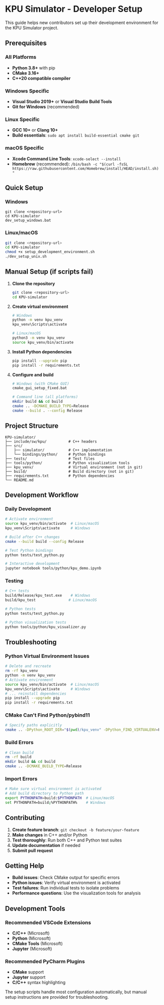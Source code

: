 # KPU Simulator - Developer Setup

This guide helps new contributors set up their development environment for the KPU Simulator project.

## Prerequisites

### All Platforms
- **Python 3.8+** with pip
- **CMake 3.16+**
- **C++20 compatible compiler**

### Windows Specific
- **Visual Studio 2019+** or **Visual Studio Build Tools**
- **Git for Windows** (recommended)

### Linux Specific
- **GCC 10+** or **Clang 10+**
- **Build essentials**: `sudo apt install build-essential cmake git`

### macOS Specific  
- **Xcode Command Line Tools**: `xcode-select --install`
- **Homebrew** (recommended): `/bin/bash -c "$(curl -fsSL https://raw.githubusercontent.com/Homebrew/install/HEAD/install.sh)"`

## Quick Setup

### Windows
```batch
git clone <repository-url>
cd KPU-simulator
dev_setup_windows.bat
```

### Linux/macOS
```bash
git clone <repository-url>
cd KPU-simulator
chmod +x setup_development_environment.sh
./dev_setup_unix.sh
```

## Manual Setup (if scripts fail)

1. **Clone the repository**
   ```bash
   git clone <repository-url>
   cd KPU-simulator
   ```

2. **Create virtual environment**
   ```bash
   # Windows
   python -m venv kpu_venv
   kpu_venv\Scripts\activate
   
   # Linux/macOS
   python3 -m venv kpu_venv
   source kpu_venv/bin/activate
   ```

3. **Install Python dependencies**
   ```bash
   pip install --upgrade pip
   pip install -r requirements.txt
   ```

4. **Configure and build**
   ```bash
   # Windows (with CMake GUI)
   cmake_gui_setup_fixed.bat
   
   # Command line (all platforms)
   mkdir build && cd build
   cmake .. -DCMAKE_BUILD_TYPE=Release
   cmake --build . --config Release
   ```

## Project Structure

```
KPU-simulator/
├── include/sw/kpu/          # C++ headers
├── src/
│   ├── simulator/           # C++ implementation
│   └── bindings/python/     # Python bindings
├── tests/                   # Test files
├── tools/python/            # Python visualization tools
├── kpu_venv/                # Virtual environment (not in git)
├── build/                   # Build directory (not in git)
├── requirements.txt         # Python dependencies
└── README.md
```

## Development Workflow

### Daily Development
```bash
# Activate environment
source kpu_venv/bin/activate  # Linux/macOS
kpu_venv\Scripts\activate     # Windows

# Build after C++ changes
cmake --build build --config Release

# Test Python bindings
python tests/test_python.py

# Interactive development
jupyter notebook tools/python/kpu_demo.ipynb
```

### Testing
```bash
# C++ tests
build/Release/kpu_test.exe    # Windows
build/kpu_test               # Linux/macOS

# Python tests
python tests/test_python.py

# Python visualization tests
python tools/python/kpu_visualizer.py
```

## Troubleshooting

### Python Virtual Environment Issues
```bash
# Delete and recreate
rm -rf kpu_venv
python -m venv kpu_venv
# Activate environment
source kpu_venv/bin/activate  # Linux/macOS
kpu_venv\Scripts\activate     # Windows
# ... reinstall dependencies
pip install --upgrade pip
pip install -r requirements.txt
```

### CMake Can't Find Python/pybind11
```bash
# Specify paths explicitly
cmake .. -DPython_ROOT_DIR="$(pwd)/kpu_venv" -DPython_FIND_VIRTUALENV=FIRST
```

### Build Errors
```bash
# Clean build
rm -rf build
mkdir build && cd build
cmake .. -DCMAKE_BUILD_TYPE=Release
```

### Import Errors
```bash
# Make sure virtual environment is activated
# Add build directory to Python path
export PYTHONPATH=build:$PYTHONPATH  # Linux/macOS
set PYTHONPATH=build;%PYTHONPATH%    # Windows
```

## Contributing

1. **Create feature branch**: `git checkout -b feature/your-feature`
2. **Make changes** in C++ and/or Python
3. **Test thoroughly**: Run both C++ and Python test suites  
4. **Update documentation** if needed
5. **Submit pull request**

## Getting Help

- **Build issues**: Check CMake output for specific errors
- **Python issues**: Verify virtual environment is activated
- **Test failures**: Run individual tests to isolate problems
- **Performance questions**: Use the visualization tools for analysis

## Development Tools

### Recommended VSCode Extensions
- **C/C++** (Microsoft)
- **Python** (Microsoft)  
- **CMake Tools** (Microsoft)
- **Jupyter** (Microsoft)

### Recommended PyCharm Plugins
- **CMake** support
- **Jupyter** support
- **C/C++** syntax highlighting

The setup scripts handle most configuration automatically, but manual setup instructions are provided for troubleshooting.
